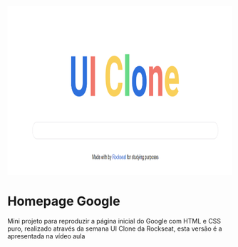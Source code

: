 <img src="https://github.com/gabriel-elesbao/Homepage-Google-/blob/main/HomePage.PNG" height="380" width="980" />
<h1> Homepage Google </h1>
Mini projeto para reproduzir a página inicial do Google com HTML e CSS puro, realizado através da semana UI Clone da Rockseat, esta versão é a apresentada na vídeo aula
